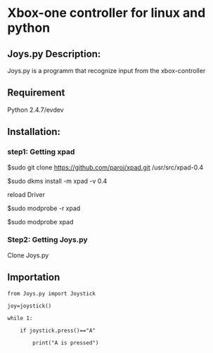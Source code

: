 # Xbox-one controller for linux and python

## Joys.py Description:
Joys.py is a programm that recognize input from the xbox-controller

## Requirement
Python 2.4.7/evdev

## Installation:
### step1: Getting xpad
$sudo git clone https://github.com/paroj/xpad.git /usr/src/xpad-0.4

$sudo dkms install -m xpad -v 0.4

reload Driver

$sudo modprobe -r xpad

$sudo modprobe  xpad

### Step2: Getting Joys.py
Clone Joys.py

## Importation
    from Joys.py import Joystick

    joy=joystick()
    
    while 1:

        if joystick.press()=="A"
        
            print("A is pressed")

